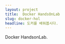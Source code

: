 ```yaml
---
layout: project
title:  Docker HandsOnLab
slug: docker-hol
headline: 도커를 배워봅시다.
---
```

Docker HandsonLab.

